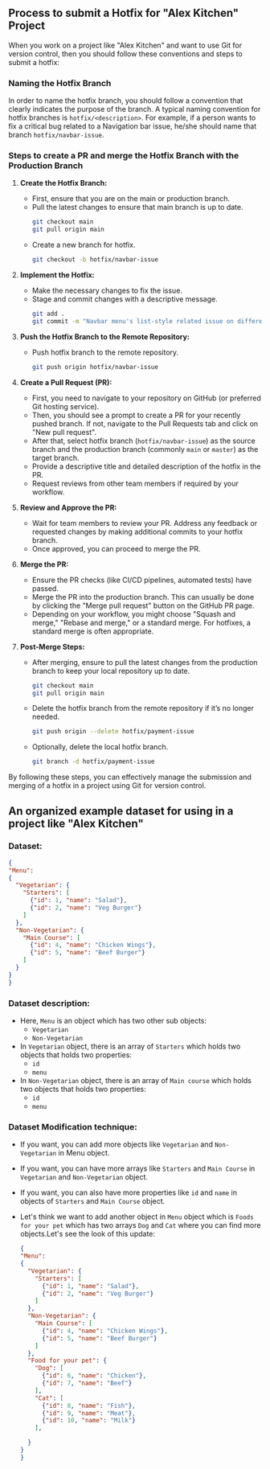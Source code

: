 ## Process to submit a Hotfix for "Alex Kitchen" Project

When you work on a project like "Alex Kitchen" and want to use Git for version control, then you should follow these conventions and steps to submit a hotfix:

### Naming the Hotfix Branch

In order to name the hotfix branch, you should follow a convention that clearly indicates the purpose of the branch. A typical naming convention for hotfix branches is `hotfix/<description>`. For example, if a person wants to fix a critical bug related to a Navigation bar issue, he/she should name that branch `hotfix/navbar-issue`.

### Steps to create a PR and merge the Hotfix Branch with the Production Branch

1. **Create the Hotfix Branch:**
   - First, ensure that you are on the main or production branch.
   - Pull the latest changes to ensure that main branch is up to date.
     ```sh
     git checkout main
     git pull origin main
     ```
   - Create a new branch for hotfix.
     ```sh
     git checkout -b hotfix/navbar-issue
     ```

2. **Implement the Hotfix:**
   - Make the necessary changes to fix the issue.
   - Stage and commit changes with a descriptive message.
     ```sh
     git add .
     git commit -m "Navbar menu's list-style related issue on different devices got fixed."
     ```

3. **Push the Hotfix Branch to the Remote Repository:**
   - Push hotfix branch to the remote repository.
     ```sh
     git push origin hotfix/navbar-issue
     ```

4. **Create a Pull Request (PR):**
   - First, you need to navigate to your repository on GitHub (or preferred Git hosting service).
   - Then, you should see a prompt to create a PR for your recently pushed branch. If not, navigate to the Pull Requests tab and click on "New pull request".
   - After that, select hotfix branch (`hotfix/navbar-issue`) as the source branch and the production branch (commonly `main` or `master`) as the target branch.
   - Provide a descriptive title and detailed description of the hotfix in the PR.
   - Request reviews from other team members if required by your workflow.

5. **Review and Approve the PR:**
   - Wait for team members to review your PR. Address any feedback or requested changes by making additional commits to your hotfix branch.
   - Once approved, you can proceed to merge the PR.

6. **Merge the PR:**
   - Ensure the PR checks (like CI/CD pipelines, automated tests) have passed.
   - Merge the PR into the production branch. This can usually be done by clicking the "Merge pull request" button on the GitHub PR page.
   - Depending on your workflow, you might choose "Squash and merge," "Rebase and merge," or a standard merge. For hotfixes, a standard merge is often appropriate.

7. **Post-Merge Steps:**
   - After merging, ensure to pull the latest changes from the production branch to keep your local repository up to date.
     ```sh
     git checkout main
     git pull origin main
     ```
   - Delete the hotfix branch from the remote repository if it’s no longer needed.
     ```sh
     git push origin --delete hotfix/payment-issue
     ```
   - Optionally, delete the local hotfix branch.
     ```sh
     git branch -d hotfix/payment-issue
     ```

By following these steps, you can effectively manage the submission and merging of a hotfix in a project using Git for version control.


## An organized example dataset for using in a project like "Alex Kitchen"

### Dataset:

```json
{
"Menu":
{
  "Vegetarian": {
    "Starters": [
      {"id": 1, "name": "Salad"},
      {"id": 2, "name": "Veg Burger"}
    ]
  },
  "Non-Vegetarian": {
    "Main Course": [
      {"id": 4, "name": "Chicken Wings"},
      {"id": 5, "name": "Beef Burger"}
    ]
  }
}
}
```

### Dataset description:

- Here, `Menu` is an object which has two other sub objects:
  - `Vegetarian`
  - `Non-Vegetarian`
- In `Vegetarian` object, there is an array of `Starters` which holds two objects that holds two properties:
  - `id`
  - `menu`
- In `Non-Vegetarian` object, there is an array of `Main course` which holds two objects that holds two properties:
  - `id`
  - `menu`

### Dataset Modification technique:

- If you want, you can add more objects like `Vegetarian` and `Non-Vegetarian` in Menu object.
- If you want, you can have more arrays like `Starters` and `Main Course` in `Vegetarian` and `Non-Vegetarian` object.
- If you want, you can also have more properties like `id` and `name` in objects of `Starters` and `Main Course` object.
- Let's think we want to add another object in `Menu` object which is `Foods for your pet` which has two arrays `Dog` and `Cat` where you can find more objects.Let's see the look of this update:

  ```json
  {
  "Menu":
  {
    "Vegetarian": {
      "Starters": [
        {"id": 1, "name": "Salad"},
        {"id": 2, "name": "Veg Burger"}
      ]
    },
    "Non-Vegetarian": {
      "Main Course": [
        {"id": 4, "name": "Chicken Wings"},
        {"id": 5, "name": "Beef Burger"}
      ]
    },
    "Food for your pet": {
      "Dog": [
        {"id": 6, "name": "Chicken"},
        {"id": 7, "name": "Beef"}
      ],
      "Cat": [
        {"id": 8, "name": "Fish"},
        {"id": 9, "name": "Meat"},
        {"id": 10, "name": "Milk"}
      ],

    }
  }
  }
  ```

    